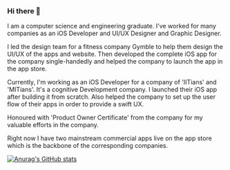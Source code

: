 ### Hi there 👋

I am a computer science and engineering graduate. I've worked for many companies as an iOS Developer and UI/UX Designer and Graphic Designer.

I led the design team for a fitness company Gymble to help them design the UI/UX of the apps and website.
Then developed the complete iOS app for the company single-handedly and helped the company to launch the app in the app store.

Currently, I'm working as an iOS Developer for a company of 'IITians' and 'MITians'. It's a cognitive Development company. I launched their iOS app after building it from scratch. Also helped the company to set up the user flow of their apps in order to provide a swift UX.

Honoured with 'Product Owner Certificate' from the company for my valuable efforts in the company.

Right now I have two mainstream commercial apps live on the app store which is the backbone of the corresponding companies.

[![Anurag's GitHub stats](https://github-readme-stats.vercel.app/api?username=sachin)](https://github.com/anuraghazra/github-readme-stats)

